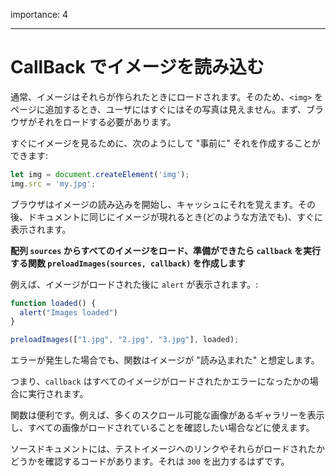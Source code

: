 importance: 4

---

# CallBack でイメージを読み込む

通常、イメージはそれらが作られたときにロードされます。そのため、`<img>` をページに追加するとき、ユーザにはすぐにはその写真は見えません。まず、ブラウザがそれをロードする必要があります。

すぐにイメージを見るために、次のようにして "事前に" それを作成することができます:

```js
let img = document.createElement('img');
img.src = 'my.jpg';
```

ブラウザはイメージの読み込みを開始し、キャッシュにそれを覚えます。その後、ドキュメントに同じにイメージが現れるとき(どのような方法でも)、すぐに表示されます。

**配列 `sources` からすべてのイメージをロード、準備ができたら `callback` を実行する関数 `preloadImages(sources, callback)` を作成します**

例えば、イメージがロードされた後に `alert` が表示されます。:

```js
function loaded() {
  alert("Images loaded")
}

preloadImages(["1.jpg", "2.jpg", "3.jpg"], loaded);
```

エラーが発生した場合でも、関数はイメージが "読み込まれた" と想定します。

つまり、`callback` はすべてのイメージがロードされたかエラーになったかの場合に実行されます。

関数は便利です。例えば、多くのスクロール可能な画像があるギャラリーを表示し、すべての画像がロードされていることを確認したい場合などに使えます。

ソースドキュメントには、テストイメージへのリンクやそれらがロードされたかどうかを確認するコードがあります。それは `300` を出力するはずです。

